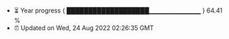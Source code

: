 - ⏳ Year progress { ███████████████████▁▁▁▁▁▁▁▁▁▁▁ } 64.41 %
- ⏰ Updated on Wed, 24 Aug 2022 02:26:35 GMT

